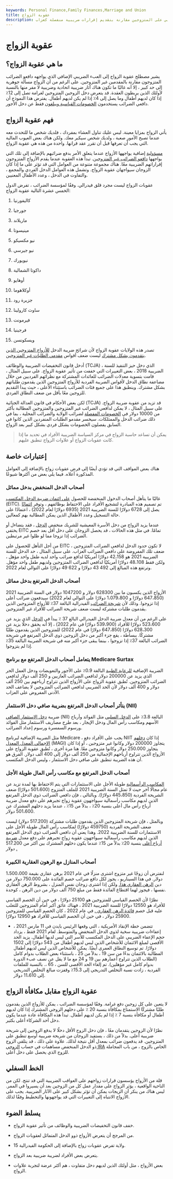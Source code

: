```yaml
---
keywords: Personal Finance,Family Finances,Marriage and Union
title: عقوبة الزواج
description: تشير عقوبة الزواج إلى زيادة العبء الضريبي على المتزوجين مقارنة بتقديم إقرارات ضريبية منفصلة كعزاب.
---
```


# عقوبة الزواج
## ما هي عقوبة الزواج؟

يشير مصطلح عقوبة الزواج إلى العبء الضريبي الإضافي الذي يواجهه دافعو الضرائب المتزوجون مقارنة بالمقدمين غير المتزوجين. على الرغم من أن الزواج مسألة جوهرية إلى حد كبير ، إلا أنه غالبًا ما تكون هناك آثار ضريبية اتحادية وضريبية لا مفر منها بالنسبة لأولئك الذين يربطون العقدة. قد يتعرض دخل الزوجين المتزوجين لغرامة تصل إلى 12٪ إذا كان لديهم أطفال وما يصل إلى 4٪ إذا لم يكن لديهم أطفال. يفترض هذا النموذج أن دافعي الضرائب يستخدمون [الخصومات القياسية ويبلغون](/standarddeduction) فقط عن دخل الأجور.

## فهم عقوبة الزواج

يأتي الزواج بمزايا معينة. ليس عليك تناول العشاء بمفردك ، فلديك شخص ما للتحدث معه عندما تصبح الأمور صعبة ، ولديك شخص سيكبر معك. ولكن هناك بعض العيوب المالية التي يجب أن تعرفها قبل أن تقرر عقد قرانها. واحدة من هذه هي عقوبة الزواج.

[مسؤولية](/liability) إضافية يواجهها الأزواج عندما يتعلق الأمر بدفع ضرائبهم بالإضافة إلى تلك التي يواجهها [دافعو الضرائب غير المتزوجين](/taxpayer). تبدأ هذه العقوبة عندما يقدم الأزواج المتزوجون إقراراتهم الضريبية معًا. هناك مجموعة متنوعة من العوامل التي قد تؤثر على ما إذا كان الزوجان سيواجهان عقوبة الزواج. وتشمل هذه العوامل الدخل الفردي والمجمع ، والتفاوت في الدخل ، وعدد الأطفال المعنيين.

عقوبات الزواج ليست مجرد قلق فيدرالي. وفقًا لمؤسسة الضرائب ، تفرض الدول الخمس عشرة التالية عقوبة الزواج:

1. كاليفورنيا

1. جورجيا

1. ماريلاند

1. مينيسوتا

1. نيو مكسيكو

1. نيو جيرسي

1. نيويورك

1. داكوتا الشمالية

1. أوهايو

1. أوكلاهوما

1. جزيرة رود

1. ساوث كارولينا

1. فيرمونت

1. فرجينيا

1. ويسكونسن

تصدر هذه الولايات عقوبة الزواج لأن شرائح ضريبة الدخل [للأزواج المتزوجين الذين يتقدمون بشكل مشترك](/mfj) ليست ضعف أقواس [مقدمي الطلبات غير المتزوجين](/single).

أدخل قانون التخفيضات الضريبية والوظائف (TCJA) ، الذي دخل حيز التنفيذ للسنة الضريبية 2018 ، بعض التغييرات التي خففت من تأثير عقوبة الزواج. على سبيل المثال ، قامت بتسوية معدلات الضرائب للعائدات المشتركة مع نظرائهم الفرديين من خلال مضاعفة نطاق الدخل لأقواس الضريبة الفردية للأزواج المتزوجين الذين يقدمون طلباتهم بشكل مشترك. وينطبق هذا على جميع فئات الضرائب باستثناء الأعلى ، حيث يبدأ التقديم للزوجين معًا بأقل من ضعف النطاق الفردي.

لكن بعض الأحكام في قانون العدالة الجنائية (TCJA) قد تزيد من عقوبة ضريبة الزواج. على سبيل المثال ، لا يمكن لدافعي الضرائب غير المتزوجين والمتزوجين المطالبة بأكثر من 10000 دولار في [الخصومات المفصلة](/itemizeddeduction) لضرائب الولاية والضرائب المحلية ، بما في ذلك ضرائب الدخل والممتلكات. سيخسر مقدمو الطلبات المنفردين الذين كانوا في السابق يفصلون الخصومات بشكل فردي بشكل كبير بعد الزواج.

> يمكن أن تساعد حاسبة الزواج في مركز السياسة الضريبية الأفراد في تحديد ما إذا كانت عقوبات الزواج أو علاوات الزواج تنطبق عليهم.

>

## إعتبارات خاصة

هناك بعض المواقف التي قد تؤدي أيضًا إلى فرض عقوبات زواج بالإضافة إلى العوامل المذكورة أعلاه. فيما يلي بعض من أكثرها شيوعًا.

### أصحاب الدخل المنخفض بدخل مماثل

غالبًا ما يتأهل أصحاب الدخول المنخفضة للحصول [على ائتمان ضريبة الدخل المكتسب](/earnedincomecredit) (EITC). تم تصميم هذه المبادرة لتشجيع الأفراد على الاحتفاظ بوظائفهم ، وتوفر [ائتمانًا](/taxcredit) يصل إلى 6728 دولارًا للسنة الضريبية 2021 (6935 دولارًا لعام 2022) ، اعتمادًا على حالة التسجيل وعدد الأطفال الذين يمكن المطالبة بهم كمعالين.

عندما يزيد الزواج من دخل الأسرة المعيشية للشريك منخفض [الدخل](/household_income) ، فقد يتضاءل أو يختفي EITC تمامًا. في مثل هذه الحالات ، قد يحصل الزوجان على دخل أقل بعد خصم الضرائب إذا تزوجا مما لو ظلوا غير مرتبطين.

من أجل التأهل للحصول على EITC ، لا تكون حدود الدخل لدافعي الضرائب المتزوجين ضعف تلك المفروضة على دافعي الضرائب العزاب. على سبيل المثال ، حد الدخل للسنة الضريبية 2021 هو 42،158 دولارًا أمريكيًا لدافع ضرائب واحد لديه طفل واحد مؤهل ، ولكن فقط 48،108 دولارًا أمريكيًا لدافعي الضرائب المتزوجين ولديهم طفل واحد مؤهل. وترتفع هذه المبالغ إلى 492 43 دولارًا و 622 49 دولارًا على التوالي لعام 2022.

### أصحاب الدخل المرتفع بدخل مماثل

الأزواج الذين يكسبون ما بين 628300 دولار و 1047200 دولار في السنة الضريبية 2021 (647،850 دولارًا و 1،079،800 دولارًا على التوالي لعام 2022) سيدفعون ضرائب أعلى إذا تزوجوا. وذلك لأن [شريحة الضرائب](/taxbracket) الفيدرالية البالغة 37٪ للأزواج المتزوجين الذين يقدمون طلبات مشتركة ليست ضعف شريحة الضرائب للأفراد غير المتزوجين.

على الرغم من أن معدل ضريبة الدخل الفيدرالي البالغ 37 ٪ يبدأ في [الدخل](/income) الذي يزيد عن 523،600 دولارًا للأفراد (539،900 دولارًا في عام 2022) ، إلا أنه يحقق دخلًا يزيد عن 628،300 دولارًا (647،850 دولارًا في عام 2022) للمتزوجين الذين يقدمون طلبًا مشتركًا. ببساطة ، يقع جزء أكبر من دخل الزوجين ذوي الدخل المرتفع في شريحة الضرائب البالغة 37٪ إذا تزوجوا ، بينما يبقى جزء أكبر منه في شريحة الضريبة البالغة 35٪ إذا لم يتزوجوا.

### يتعامل أصحاب الدخل المرتفع مع برنامج Medicare Surtax

الضريبة الإضافية [للرعاية الطبية](/medicare) البالغة 0.9٪ على الأجور والتعويضات ودخل العمل الحر الذي يزيد عن 200000 دولار لدافعي الضرائب العازبين و 250 ألف دولار لدافعي الضرائب المتزوجين. تُطبق عقوبة الزواج على الأزواج الذين تتراوح أرباحهم بين 250 ألف دولار و 400 ألف دولار لأن الحد الضريبي لدافعي الضرائب المتزوجين لا يضاعف الحد الأدنى المفروض على العزاب.

### يتأثر أصحاب الدخل المرتفع بضريبة صافي دخل الاستثمار (NII)

ضريبة [دخل الاستثمار الصافي](/netinvestmentincome) (NII) البالغة 3.8٪ على [الدخل السلبي](/passiveincome) مثل الفوائد وأرباح الأسهم ومكاسب رأس المال ودخل الإيجار ، بعد طرح مصاريف الاستثمار مثل الفوائد ورسوم السمسرة ورسوم إعداد الضرائب.

مثل الضريبة الإضافية لبرنامج Medicare ، يجب على الأفراد دفع NIIT إذا كان [دخلهم الإجمالي المعدل المعدل](/magi) (MAGI) يتجاوز 200000 دولار وكانوا غير متزوجين ، أو إذا كان يتجاوز 250.000 دولار وكانوا متزوجين معًا. هنا مرة أخرى ، تُطبق عقوبة الزواج على الأزواج الذين تتراوح أرباحهم الإجمالية من 250 ألف دولار إلى 400 ألف دولار. الفرق هو أن هذه الضريبة تنطبق على صافي دخل الاستثمار ، وليس الدخل المكتسب.

### أصحاب الدخل المرتفع مع مكاسب رأس المال طويلة الأجل

[المكاسب الرأسمالية](/capitalgain) طويلة الأجل على الاستثمارات التي يتم الاحتفاظ بها لمدة تزيد عن عام مجالًا آخر حيث لا تمثل السنة الضريبية 2021 للملف المتزوج (501،600 دولارًا) ضعف الشريحة الفردية (445،850 دولارًا). وبالتالي ، فإن دافعي الضرائب ذوي الدخل المرتفع الذين لديهم مكاسب رأسمالية سيواجهون عقوبة زواج تجبرهم على دفع معدل ضريبة أرباح رأس مال أعلى بنسبة 20٪ ، بدلاً من 15٪ ، عندما يزيد دخلهم المشترك عن 501،600 دولار.

وبالمثل ، فإن شريحة المتزوجين الذين يقدمون طلبات مشتركة (517.200 دولار) ليست ضعف الشريحة الفردية (459750 دولارًا) لمكاسب رأس المال طويلة الأجل على الاستثمارات للسنة الضريبية 2022. وهذا يعني أن دافعي الضرائب ذوي الدخل المرتفع الذين لديهم مكاسب رأسمالية سيواجهون عقوبة زواج تجبرهم على دفع معدل [ضريبة أرباح أعلى](/capital_gains_tax) بنسبة 20٪ بدلاً من 15٪ عندما يكون دخلهم المشترك بين أكثر من 517.200 دولار [.](/capital_gains_tax)

### أصحاب المنازل مع الرهون العقارية الكبيرة

لنفترض أن زوجًا غير متزوج اشترى منزلًا في عام 2021 برهن عقاري بقيمة 1،500،000 دولار. في هذا السيناريو ، يجوز لكل دافع ضرائب خصم الفائدة على 750.000 دولار من دين [الرهن العقاري هذا.](/mortgage) ولكن إذا اشترى زوجان نفس المنزل ، بشروط الرهن العقاري نفسها ، فيجوز لهما اقتطاع الفائدة فقط من مبلغ 750 ألف دولار من دين الرهن ، كوحدة.

نظرًا لأن الخصم القياسي للمتزوجين هو 25100 دولارًا ، في حين أن الخصم القياسي للأفراد هو 12550 دولارًا للسنة الضريبية 2021 ، فهناك عائق أكبر أمام المتزوجين للتغلب عليه قبل خصم [فائدة الرهن العقاري .](/mortgageinterest) في عام 2022 ، كان الخصم القياسي للمتزوجين 25900 دولار ، في حين أن الخصم القياسي للأفراد هو 12950 دولارًا.

- تتضمن خطة الإنقاذ الأمريكية ، التي وقعها الرئيس بايدن في 11 مارس 2021 ، إعفاءات ضريبية سخية لذوي الدخل المنخفض والمتوسط. لعام 2021 فقط ، يزداد حجم الإعفاء الضريبي على الدخل المكتسب للأسر التي ليس لديها أطفال. يزيد الحد الأقصى لمبلغ الائتمان للأشخاص الذين ليس لديهم أطفال من 543 دولارًا إلى 1502 دولارًا. تم توسيع النطاق العمري أيضًا. يمكن للأشخاص الذين ليس لديهم أطفال المطالبة بالائتمان بدءًا من سن 19 ، بدلاً من 25 ، باستثناء بعض الطلاب بدوام كامل (الطلاب الذين تتراوح أعمارهم بين 19 و 24 مع ما لا يقل عن نصف عبء الدورة بدوام كامل غير مؤهلين). تم إلغاء الحد الأقصى للسن ، 65 ،. بالنسبة للملفات الفردية ، زادت نسبة التخلص التدريجي إلى 15.3٪ وقفزت مبالغ التخلص التدريجي إلى 11،610 دولار.

>

## عقوبة الزواج مقابل مكافأة الزواج

لا يتعين على كل زوجين دفع غرامة. وفقًا لمؤسسة الضرائب ، يمكن للأزواج الذين يقدمون طلبًا مشتركًا الاستمتاع بمكافأة بنسبة 20 ٪ على دخلهم الزوجي المشترك إذا كان لديهم أطفال أو مكافأة بنسبة 7 ٪ إذا لم يكن لديهم أطفال. تبدأ هذه المكافأة عادة عندما يكون دخل أحد الشركاء أعلى بكثير.

نظرًا لأن الزوجين يتقدمان معًا ، فإن دخل الزوج الأقل دخلًا لا يدفع الزوجين إلى شريحة ضريبية أعلى. بدلاً من ذلك ، يستفيد الزوجان من شريحة ضريبية أوسع تنطبق على المتزوجين. قد يدفعون ضرائب بمعدل أقل نتيجة لذلك. علاوة على ذلك ، قد يتلقى الزوج ذو الدخل المنخفض مساهمات في حساب [الزوجي IRA](/spousal-ira) الخاص بالزوج ، من باب المجاملة للزوج الذي يحصل على دخل أعلى.

## الخط السفلي

قلة من الأزواج يؤسسون قرارات زواجهم على العواقب الضريبية التي قد تنتج. لكن من الناحية الواقعية ، يؤثر الزواج على مقدار عمل كل من الزوجين بعد أن يسيروا في الممر. ليس هناك من ينكر أن الزيجات يمكن أن تؤثر بشكل كبير على الآثار الضريبية. يجب على الأزواج الانتباه إلى التغييرات التي قد يواجهونها والتخطيط وفقًا لذلك.

## يسلط الضوء

- خفف قانون التخفيضات الضريبية والوظائف من تأثير عقوبة الزواج.

- من المرجح أن يتعرض الأزواج ذوو الدخل المتماثل لعقوبات الزواج.

- 15 ولاية تفرض عقوبات زواج بالإضافة إلى الحكومة الفيدرالية.

- يتعرض بعض الأفراد لضريبة ضريبية بعد الزواج.

- بعض الأزواج ، مثل أولئك الذين لديهم دخل متفاوت ، هم أكثر عرضة لتجربة علاوات الزواج.

